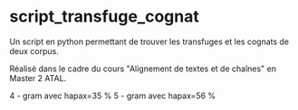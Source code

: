 script_transfuge_cognat
=======================

Un script en python permettant de trouver les transfuges et les cognats de deux corpus.

Réalisé dans le cadre du cours "Alignement de textes et de chaînes" en Master 2 ATAL.


4 - gram avec hapax=35 %
5 - gram avec hapax=56 %

